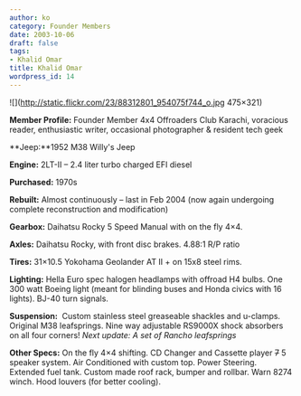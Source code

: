 ```yaml
---
author: ko
category: Founder Members
date: 2003-10-06
draft: false
tags:
- Khalid Omar
title: Khalid Omar
wordpress_id: 14
---
```


![](http://static.flickr.com/23/88312801_954075f744_o.jpg 475×321)

**Member Profile:** Founder Member 4x4 Offroaders Club Karachi, voracious reader, enthusiastic writer, occasional photographer & resident tech geek

**Jeep:**1952 M38 Willy's Jeep

**Engine:** 2LT-II – 2.4 liter turbo charged EFI diesel

**Purchased:** 1970s

**Rebuilt:** Almost continuously – last in Feb 2004 (now again undergoing complete reconstruction and modification)

**Gearbox:** Daihatsu Rocky 5 Speed Manual with on the fly 4×4.

**Axles:** Daihatsu Rocky, with front disc brakes. 4.88:1 R/P ratio

**Tires:** 31×10.5 Yokohama Geolander AT II + on 15x8 steel rims.

**Lighting:** Hella Euro spec halogen headlamps with offroad H4 bulbs. One 300 watt Boeing light (meant for blinding buses and Honda civics with 16 lights). BJ-40 turn signals.

**Suspension:**  Custom stainless steel greaseable shackles and u-clamps. Original M38 leafsprings. Nine way adjustable RS9000X shock absorbers on all four corners! *Next update: A set of Rancho leafsprings*

**Other Specs:** On the fly 4×4 shifting. CD Changer and Cassette player ~~7~~ 5 speaker system. Air Conditioned with custom top. Power Steering. Extended fuel tank. Custom made roof rack, bumper and rollbar. Warn 8274 winch. Hood louvers (for better cooling).